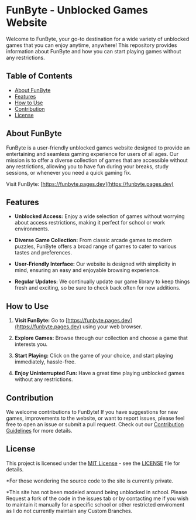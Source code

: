 # FunByte - Unblocked Games Website

Welcome to FunByte, your go-to destination for a wide variety of unblocked games that you can enjoy anytime, anywhere! This repository provides information about FunByte and how you can start playing games without any restrictions.

## Table of Contents

- [About FunByte](#about-funbyte)
- [Features](#features)
- [How to Use](#how-to-use)
- [Contribution](#contribution)
- [License](#license)

## About FunByte

FunByte is a user-friendly unblocked games website designed to provide an entertaining and seamless gaming experience for users of all ages. Our mission is to offer a diverse collection of games that are accessible without any restrictions, allowing you to have fun during your breaks, study sessions, or whenever you need a quick gaming fix.

Visit FunByte: [https://funbyte.pages.dev](https://funbyte.pages.dev)

## Features

- **Unblocked Access:** Enjoy a wide selection of games without worrying about access restrictions, making it perfect for school or work environments.
  
- **Diverse Game Collection:** From classic arcade games to modern puzzles, FunByte offers a broad range of games to cater to various tastes and preferences.

- **User-Friendly Interface:** Our website is designed with simplicity in mind, ensuring an easy and enjoyable browsing experience.

- **Regular Updates:** We continually update our game library to keep things fresh and exciting, so be sure to check back often for new additions.

## How to Use

1. **Visit FunByte:** Go to [https://funbyte.pages.dev](https://funbyte.pages.dev) using your web browser.

2. **Explore Games:** Browse through our collection and choose a game that interests you.

3. **Start Playing:** Click on the game of your choice, and start playing immediately, hassle-free.

4. **Enjoy Uninterrupted Fun:** Have a great time playing unblocked games without any restrictions.

## Contribution

We welcome contributions to FunByte! If you have suggestions for new games, improvements to the website, or want to report issues, please feel free to open an issue or submit a pull request. Check out our [Contribution Guidelines](CONTRIBUTING.md) for more details.

## License

This project is licensed under the [MIT License](LICENSE) - see the [LICENSE](LICENSE) file for details.

*For those wondering the source code to the site is currently private.

*This site has not been modeled around being unblocked in school. Please Request a fork of the code in the issues tab or by contacting me if you wish to maintain it manually for a specific school or other restricted enviroment as I do not currently maintain any Custom Branches.
